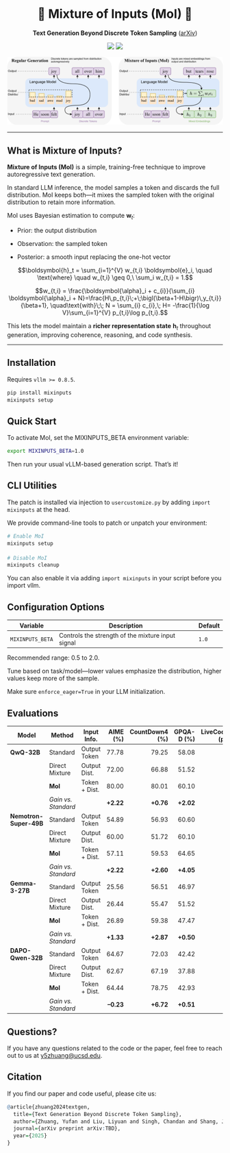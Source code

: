 <h1 align="center">🎨 Mixture of Inputs (MoI) 🎨</h1>
<p align="center"><b>Text Generation Beyond Discrete Token Sampling</b>  
(<a href="https://arxiv.org/abs/TBD">arXiv</a>)</p>

<p align="center">
  <img src="https://img.shields.io/badge/license-Apache%202.0-blue.svg">
  <img src="https://img.shields.io/badge/python-3.9+-blue">
</p>

<p align="center">
  <img src="assets/MoI.svg" alt="MoI Illustration" width="600">
</p>

---

## What is Mixture of Inputs?

**Mixture of Inputs (MoI)** is a simple, training-free technique to improve autoregressive text generation.

In standard LLM inference, the model samples a token and discards the full distribution. MoI keeps both—it mixes the sampled token with the original distribution to retain more information.

MoI uses Bayesian estimation to compute $\boldsymbol{w}_t$:

- Prior: the output distribution

- Observation: the sampled token

- Posterior: a smooth input replacing the one-hot vector

$$\boldsymbol{h}_t = \sum_{i=1}^{V} w_{t,i} \boldsymbol{e}_i, \quad \text{where} \quad w_{t,i} \geq 0,\ \sum_i w_{t,i} = 1.$$

$$w_{t,i} = \frac{\boldsymbol{\alpha}_i + c_{i}}{\sum_{i} \boldsymbol{\alpha}_i + N}=\frac{H\,p_{t,i}\;+\;\bigl(\beta+1-H\bigr)\,y_{t,i}}{\beta+1}, \quad\text{with}\;\; N = \sum_{i} c_{i},\; H=
-\frac{1}{\log V}\sum_{i=1}^{V} p_{t,i}\log p_{t,i}.$$

This lets the model maintain a **richer representation state** $\boldsymbol{h}_t$ throughout generation, improving coherence, reasoning, and code synthesis.

---

## Installation

Requires `vllm >= 0.8.5`.

```bash
pip install mixinputs
mixinputs setup
```

## Quick Start
To activate MoI, set the MIXINPUTS_BETA environment variable:

```bash
export MIXINPUTS_BETA=1.0
```
Then run your usual vLLM-based generation script. That’s it!

## CLI Utilities

The patch is installed via injection to `usercustomize.py` by adding `import mixinputs` at the head.

We provide command-line tools to patch or unpatch your environment:

```bash
# Enable MoI
mixinputs setup

# Disable MoI
mixinputs cleanup
```

You can also enable it via adding `import mixinputs` in your script before you import vllm.

## Configuration Options

| Variable         | Description                                       | Default |
| ---------------- | ------------------------------------------------- | ------- |
| `MIXINPUTS_BETA` | Controls the strength of the mixture input signal | `1.0`   |

Recommended range: 0.5 to 2.0.

Tune based on task/model—lower values emphasize the distribution, higher values keep more of the sample.

Make sure `enforce_eager=True` in your LLM initialization.

## Evaluations

| Model                   | Method               | Input Info.     | AIME (%) | CountDown4 (%) | GPQA-D (%) | LiveCodeBench (pass@1) | Avg (%) |
| ----------------------- | -------------------- | --------------- | -------: | -------------: | ---------: | ----------------------: | -------: |
| **QwQ-32B**             | Standard             | Output Token    |    77.78 |          79.25 |      58.08 |                  76.32  |    72.86 |
|                         | Direct Mixture       | Output Dist.    |    72.00 |          66.88 |      51.52 |                  53.42  |    60.96 |
|                         | **MoI**              | Token + Dist.   |    80.00 |          80.01 |      60.10 |                  76.51  |    74.15 |
|                         | *Gain vs. Standard*  |                 | **+2.22**|       **+0.76**| **+2.02**  |            **+0.19**    | **+1.29**|
| **Nemotron-Super-49B**  | Standard             | Output Token    |    54.89 |          56.93 |      60.60 |                  39.92  |    53.09 |
|                         | Direct Mixture       | Output Dist.    |    60.00 |          51.72 |      60.10 |                  16.04  |    46.97 |
|                         | **MoI**              | Token + Dist.   |    57.11 |          59.53 |      64.65 |                  40.50  |    55.45 |
|                         | *Gain vs. Standard*  |                 | **+2.22**|       **+2.60**| **+4.05**  |            **+0.58**    | **+2.36**|
| **Gemma-3-27B**         | Standard             | Output Token    |    25.56 |          56.51 |      46.97 |                  31.31  |    40.09 |
|                         | Direct Mixture       | Output Dist.    |    26.44 |          55.47 |      51.52 |                  31.99  |    41.36 |
|                         | **MoI**              | Token + Dist.   |    26.89 |          59.38 |      47.47 |                  32.87  |    41.65 |
|                         | *Gain vs. Standard*  |                 | **+1.33**|       **+2.87**| **+0.50**  |            **+1.56**    | **+1.56**|
| **DAPO-Qwen-32B**       | Standard             | Output Token    |    64.67 |          72.03 |      42.42 |                  54.01  |    58.28 |
|                         | Direct Mixture       | Output Dist.    |    62.67 |          67.19 |      37.88 |                  23.87  |    47.90 |
|                         | **MoI**              | Token + Dist.   |    64.44 |          78.75 |      42.93 |                  55.18  |    60.33 |
|                         | *Gain vs. Standard*  |                 | **–0.23**|       **+6.72**| **+0.51**  |            **+1.17**    | **+2.05**|


## Questions?

If you have any questions related to the code or the paper, feel free to reach out to us at y5zhuang@ucsd.edu.

## Citation

If you find our paper and code useful, please cite us:
```r
@article{zhuang2024textgen,
  title={Text Generation Beyond Discrete Token Sampling},
  author={Zhuang, Yufan and Liu, Liyuan and Singh, Chandan and Shang, Jingbo and Gao, Jianfeng},
  journal={arXiv preprint arXiv:TBD},
  year={2025}
}
```
